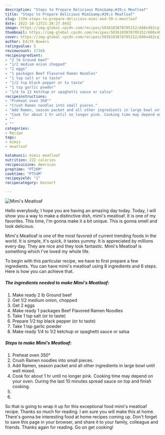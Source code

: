 ```yaml
---
description: "Steps to Prepare Delicious Mimi&amp;#39;s Meatloaf"
title: "Steps to Prepare Delicious Mimi&amp;#39;s Meatloaf"
slug: 1194-steps-to-prepare-delicious-mimi-and-39-s-meatloaf
date: 2022-10-13T21:38:27.845Z
image: https://img-global.cpcdn.com/recipes/5836103878705152/680x482cq70/mimis-meatloaf-recipe-main-photo.jpg
thumbnail: https://img-global.cpcdn.com/recipes/5836103878705152/680x482cq70/mimis-meatloaf-recipe-main-photo.jpg
cover: https://img-global.cpcdn.com/recipes/5836103878705152/680x482cq70/mimis-meatloaf-recipe-main-photo.jpg
author: Edith Bowers
ratingvalue: 5
reviewcount: 17160
recipeingredient:
- "2 lb Ground beef"
- "1/2 medium onion chopped"
- "2 eggs"
- "1 packages Beef Flavored Ramen Noodles"
- "1 tsp salt or to taste"
- "1/2 tsp black pepper or to taste"
- "1 tsp garlic powder"
- "1/4 to 12 ketchup or spaghetti sauce or salsa"
recipeinstructions:
- "Preheat oven 350°"
- "Crush Ramen noodles into small pieces."
- "Add Ramen, season packet and all other ingredients in large bowl until well mixed."
- "Cook for about 1 hr until no longer pink. Cooking time may depend on your oven.  During the last 10 minutes spread sauce on top and finish cooking."
- ""
- ""
categories:
- Recipe
tags:
- mimis
- meatloaf

katakunci: mimis meatloaf 
nutrition: 222 calories
recipecuisine: American
preptime: "PT26M"
cooktime: "PT54M"
recipeyield: "1"
recipecategory: Dessert

---
```



![Mimi&#39;s Meatloaf](https://img-global.cpcdn.com/recipes/5836103878705152/680x482cq70/mimis-meatloaf-recipe-main-photo.jpg)

Hello everybody, I hope you are having an amazing day today. Today, I will show you a way to make a distinctive dish, mimi&#39;s meatloaf. It is one of my favorites. This time, I'm gonna make it a bit unique. This is gonna smell and look delicious.



Mimi&#39;s Meatloaf is one of the most favored of current trending foods in the world. It is simple, it's quick, it tastes yummy. It is appreciated by millions every day. They are nice and they look fantastic. Mimi&#39;s Meatloaf is something which I've loved my whole life.


To begin with this particular recipe, we have to first prepare a few ingredients. You can have mimi&#39;s meatloaf using 8 ingredients and 6 steps. Here is how you can achieve that.

<!--inarticleads1-->

##### The ingredients needed to make Mimi&#39;s Meatloaf:

1. Make ready 2 lb Ground beef
1. Get 1/2 medium onion, chopped
1. Get 2 eggs
1. Make ready 1 packages Beef Flavored Ramen Noodles
1. Take 1 tsp salt (or to taste)
1. Prepare 1/2 tsp black pepper (or to taste)
1. Take 1 tsp garlic powder
1. Make ready 1/4 to 1/2 ketchup or spaghetti sauce or salsa




<!--inarticleads2-->

##### Steps to make Mimi&#39;s Meatloaf:

1. Preheat oven 350°
1. Crush Ramen noodles into small pieces.
1. Add Ramen, season packet and all other ingredients in large bowl until well mixed.
1. Cook for about 1 hr until no longer pink. Cooking time may depend on your oven.  During the last 10 minutes spread sauce on top and finish cooking.
1. 
1. 




So that is going to wrap it up for this exceptional food mimi&#39;s meatloaf recipe. Thanks so much for reading. I am sure you will make this at home. There's gonna be interesting food at home recipes coming up. Don't forget to save this page in your browser, and share it to your family, colleague and friends. Thanks again for reading. Go on get cooking!
